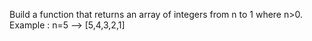 Build a function that returns an array of integers from n to 1 where n>0.
Example : n=5 --> [5,4,3,2,1]